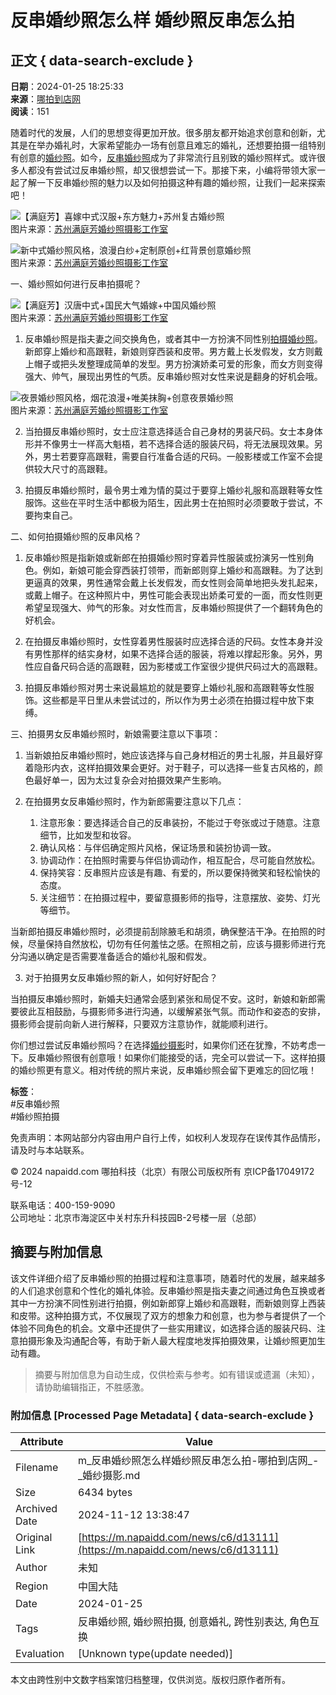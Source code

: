 # 反串婚纱照怎么样 婚纱照反串怎么拍

## 正文 { data-search-exclude }


**日期**：2024-01-25 18:25:33  
**来源**：[哪拍到店网](https://www.napaidd.com)  
**阅读**：151  

随着时代的发展，人们的思想变得更加开放。很多朋友都开始追求创意和创新，尤其是在举办婚礼时，大家希望能办一场有创意且难忘的婚礼，还想要拍摄一组特别有创意的[婚纱照](https://www.napaidd.com/quanguo/hssy/)。如今，[反串婚纱照](https://www.napaidd.com/note/c1/d909)成为了非常流行且别致的婚纱照样式。或许很多人都没有尝试过反串婚纱照，却又很想尝试一下。那接下来，小编将带领大家一起了解一下反串婚纱照的魅力以及如何拍摄这种有趣的婚纱照，让我们一起来探索吧！

![【满庭芳】喜嫁中式汉服+东方魅力+苏州复古婚纱照](http://cdnv2.napai.cn/7f6f12dc19a1a520f4fbb71899f58acd.jpg?imageView2/2/w/750/format/jpg/q/85)  
图片来源：[苏州满庭芳婚纱照摄影工作室](https://www.napaidd.com/shop/10476)

![新中式婚纱照风格，浪漫白纱+定制原创+红背景创意婚纱照](http://cdnv2.napai.cn/adf838d756d1140a9686654f34e0e40d.jpg?imageView2/2/w/750/format/jpg/q/85)  
图片来源：[苏州满庭芳婚纱照摄影工作室](https://www.napaidd.com/shop/10476)

一、婚纱照如何进行反串拍摄呢？

![【满庭芳】汉唐中式+国民大气婚嫁+中国风婚纱照](http://cdnv2.napai.cn/1a516ca07632e9d3e899571c4cdb7c5e.jpg?imageView2/2/w/750/format/jpg/q/85)  
图片来源：[苏州满庭芳婚纱照摄影工作室](https://www.napaidd.com/shop/10476)

1. 反串婚纱照是指夫妻之间交换角色，或者其中一方扮演不同性别[拍摄婚纱照](https://www.napaidd.com/note/c1/d1169)。新郎穿上婚纱和高跟鞋，新娘则穿西装和皮带。男方戴上长发假发，女方则戴上帽子或把头发整理成简单的发型。男方扮演娇柔可爱的形象，而女方则变得强大、帅气，展现出男性的气质。反串婚纱照对女性来说是翻身的好机会哦。

![夜景婚纱照风格，烟花浪漫+唯美抹胸+创意夜景婚纱照](http://cdnv2.napai.cn/ad077c47ac5214ca93f3e9f3b5c66484.jpg?imageView2/2/w/750/format/jpg/q/85)  
图片来源：[苏州满庭芳婚纱照摄影工作室](https://www.napaidd.com/shop/10476)

2. 当拍摄反串婚纱照时，女士应注意选择适合自己身材的男装尺码。女士本身体形并不像男士一样高大魁梧，若不选择合适的服装尺码，将无法展现效果。另外，男士若要穿高跟鞋，需要自行准备合适的尺码。一般影楼或工作室不会提供较大尺寸的高跟鞋。

3. 拍摄反串婚纱照时，最令男士难为情的莫过于要穿上婚纱礼服和高跟鞋等女性服饰。这些在平时生活中都极为陌生，因此男士在拍照时必须要敢于尝试，不要拘束自己。

二、如何拍摄婚纱照的反串风格？

1. 反串婚纱照是指新娘或新郎在拍摄婚纱照时穿着异性服装或扮演另一性别角色。例如，新娘可能会穿西装打领带，而新郎则穿上婚纱和高跟鞋。为了达到更逼真的效果，男性通常会戴上长发假发，而女性则会简单地把头发扎起来，或戴上帽子。在这种照片中，男性可能会表现出娇柔可爱的一面，而女性则更希望呈现强大、帅气的形象。对女性而言，反串婚纱照提供了一个翻转角色的好机会。

2. 在拍摄反串婚纱照时，女性穿着男性服装时应选择合适的尺码。女性本身并没有男性那样的结实身材，如果不选择合适的服装，将难以撑起形象。另外，男性应自备尺码合适的高跟鞋，因为影楼或工作室很少提供尺码过大的高跟鞋。

3. 拍摄反串婚纱照对男士来说最尴尬的就是要穿上婚纱礼服和高跟鞋等女性服饰。这些都是平日里从未尝试过的，所以作为男士必须在拍摄过程中放下束缚。

三、拍摄男女反串婚纱照时，新娘需要注意以下事项：

1. 当新娘拍反串婚纱照时，她应该选择与自己身材相近的男士礼服，并且最好穿着隐形内衣，这样拍摄效果会更好。对于鞋子，可以选择一些复古风格的，颜色最好单一，因为太过复杂会对拍摄效果产生影响。

2. 在拍摄男女反串婚纱照时，作为新郎需要注意以下几点：
   1. 注意形象：要选择适合自己的反串装扮，不能过于夸张或过于随意。注意细节，比如发型和妆容。
   2. 确认风格：与伴侣确定照片风格，保证场景和装扮协调一致。
   3. 协调动作：在拍照时需要与伴侣协调动作，相互配合，尽可能自然放松。
   4. 保持笑容：反串照片应该是有趣、有爱的，所以要保持微笑和轻松愉快的态度。
   5. 关注细节：在拍摄过程中，要留意摄影师的指导，注意摆放、姿势、灯光等细节。

当新郎拍摄反串婚纱照时，必须提前刮除腋毛和胡须，确保整洁干净。在拍照的时候，尽量保持自然放松，切勿有任何羞怯之感。在照相之前，应该与摄影师进行充分沟通以确定是否需要准备适合的婚纱礼服和假发。

3. 对于拍摄男女反串婚纱照的新人，如何好好配合？

当拍摄反串婚纱照时，新婚夫妇通常会感到紧张和局促不安。这时，新娘和新郎需要彼此互相鼓励，与摄影师多进行沟通，以缓解紧张气氛。而动作和姿态的安排，摄影师会提前向新人进行解释，只要双方注意协作，就能顺利进行。

你们想过尝试反串婚纱照吗？在选择[婚纱摄影](https://www.napaidd.com/quanguo/hssy/)时，如果你们还在犹豫，不妨考虑一下。反串婚纱照很有创意哦！如果你们能接受的话，完全可以尝试一下。这样拍摄的婚纱照更有意义。相对传统的照片来说，反串婚纱照会留下更难忘的回忆哦！

**标签**：  
#反串婚纱照  
#婚纱照拍摄  

免责声明：本网站部分内容由用户自行上传，如权利人发现存在误传其作品情形，请及时与本站联系。

© 2024 napaidd.com 哪拍科技（北京）有限公司版权所有 京ICP备17049172号-12  

联系电话：400-159-9090  
公司地址：北京市海淀区中关村东升科技园B-2号楼一层（总部）
<!-- tcd_original_link https://m.napaidd.com/news/c6/d13111 -->
## 摘要与附加信息

<!-- tcd_abstract -->
该文件详细介绍了反串婚纱照的拍摄过程和注意事项，随着时代的发展，越来越多的人们追求创意和个性化的婚礼体验。反串婚纱照是指夫妻之间通过角色互换或者其中一方扮演不同性别进行拍摄，例如新郎穿上婚纱和高跟鞋，而新娘则穿上西装和皮带。这种拍摄方式，不仅展现了双方的想象力和创意，也为参与者提供了一个体验不同角色的机会。文章中还提供了一些实用建议，如选择合适的服装尺码、注意拍摄形象及沟通配合等，有助于新人最大程度地发挥拍摄效果，让婚纱照更加生动有趣。
<!-- tcd_abstract_end -->

> 摘要与附加信息为自动生成，仅供检索与参考。如有错误或遗漏（未知），请协助编辑指正，不胜感激。

### 附加信息 [Processed Page Metadata] { data-search-exclude }

| Attribute       | Value                                  |
|-----------------|----------------------------------------|
| Filename        | m_反串婚纱照怎么样婚纱照反串怎么拍-哪拍到店网_-_婚纱摄影.md                             |
| Size            | 6434 bytes                           |
| Archived Date   | 2024-11-12 13:38:47                             |
| Original Link   | [https://m.napaidd.com/news/c6/d13111](https://m.napaidd.com/news/c6/d13111)                       |
| Author          | 未知                               |
| Region          | 中国大陆                               |
| Date            | 2024-01-25                                 |
| Tags            | 反串婚纱照, 婚纱照拍摄, 创意婚礼, 跨性别表达, 角色互换                                 |
| Evaluation            | [Unknown type(update needed)]                                 |
<!-- tcd_table_end -->

本文由跨性别中文数字档案馆归档整理，仅供浏览。版权归原作者所有。
